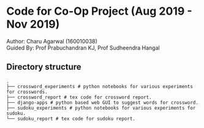 # Code for Co-Op Project (Aug 2019 - Nov 2019)
Author: Charu Agarwal (160010038)  
Guided By: Prof Prabuchandran KJ, Prof Sudheendra Hangal  

## Directory structure
```
.  
├── crossword_experiments # python notebooks for various experiments for crosswords.  
├── crossword_report # tex code for crossword report.  
├── django-apps # python based web GUI to suggest words for crossword.  
├── sudoku_experiments # python notebooks for various experiments for sudoku.  
└── sudoku_report # tex code for sudoku report.  
```
